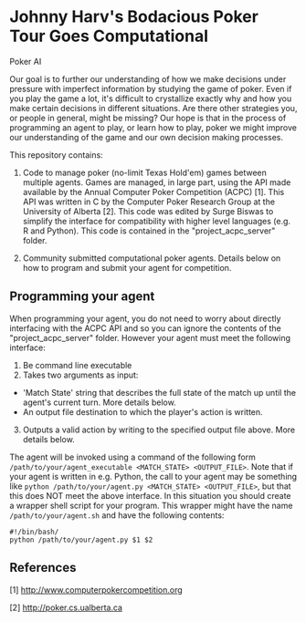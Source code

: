 # Johnny Harv's Bodacious Poker Tour Goes Computational
Poker AI

Our goal is to further our understanding of how we make decisions under pressure with imperfect information by studying the game of poker. Even if you play the game a lot, it's difficult to crystallize exactly why and how you make certain decisions in different situations. Are there other strategies you, or people in general, might be missing? Our hope is that in the process of programming an agent to play, or learn how to play, poker we might improve our understanding of the game and our own decision making processes.

This repository contains:

1. Code to manage poker (no-limit Texas Hold'em) games between multiple agents. Games are managed, in large part, using the API made available by the Annual Computer Poker Competition (ACPC) [1]. This API was written in C by the Computer Poker Research Group at the University of Alberta [2]. This code was edited by Surge Biswas to simplify the interface for compatibility with higher level languages (e.g. R and Python). This code is contained in the "project_acpc_server" folder. 

2. Community submitted computational poker agents. Details below on how to program and submit your agent for competition.

## Programming your agent

When programming your agent, you do not need to worry about directly interfacing with the ACPC API and so you can ignore the contents of the "project_acpc_server" folder. However your agent must meet the following interface:

1. Be command line executable
2. Takes two arguments as input:
  - 'Match State' string that describes the full state of the match up until the agent's current turn. More details below.
  - An output file destination to which the player's action is written.
3. Outputs a valid action by writing to the specified output file above. More details below.

The agent will be invoked using a command of the following form `/path/to/your/agent_executable <MATCH_STATE> <OUTPUT_FILE>`. Note that if your agent is written in e.g. Python, the call to your agent may be something like `python /path/to/your/agent.py <MATCH_STATE> <OUTPUT_FILE>`, but that this does NOT meet the above interface. In this situation you should create a wrapper shell script for your program. This wrapper might have the name `/path/to/your/agent.sh` and have the following contents:

```
#!/bin/bash/
python /path/to/your/agent.py $1 $2
```


## References
[1] http://www.computerpokercompetition.org

[2] http://poker.cs.ualberta.ca





